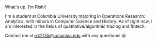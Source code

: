 What's up, I'm Rishi!

I'm a student at Columbia University majoring in Operations Research: Analytics, with minors in Computer Science and History. As of right now, I am interested in the fields of quatitative/algoritmic trading and fintech.

Contact me at rrk2155@columbia.edu with any questions! 😃
